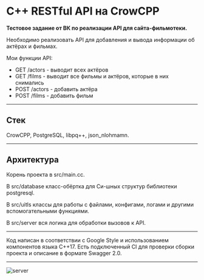 # C++ RESTful API на CrowCPP

**Тестовое задание от ВК по реализации API для сайта-фильмотеки.**

Необходимо реализовать API для добавления и вывода информации об актёрах и фильмах.

Мои функции API: 

* GET /actors - выводит всех актёров
* GET /films - выводит все фильмы и актёров, которые в них снимались
* POST /actors - добавить актёра
* POST /films - добавить фильм 

---

## Стек
CrowCPP, PostgreSQL, libpq++, json_nlohmamn.

---

## Архитектура

Корень проекта в src/main.cc.

В src/database класс-обёртка для Си-шных структур библиотеки postgresql. 

В src/uitls классы для работы с файлами, конфигами, логами и другими вспомогательными функциями.

В src/server вся логика для обработки вызовов к API.

---

Код написан в соответствии с Google Style и использованием компонентов языка C++17. Есть подключенный CI для проверки сборки проекта и описание в формате Swagger 2.0.

---

![server](https://github.com/Dolaxom/CPP_FilmsLibrary/assets/51160711/88ca0844-c6b0-4848-b58d-8139115d6346)

